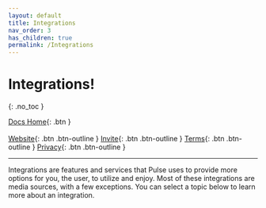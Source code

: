 ```yaml
---
layout: default
title: Integrations
nav_order: 3
has_children: true
permalink: /Integrations
---
```


# Integrations!
{: .no_toc }

<span class="fs-5">[Docs Home](https://docs.pulseproject.io){: .btn }</span><br><br>
<span class="fs-4">[Website](https://pulseproject.io){: .btn .btn-outline }</span>
<span class="fs-4">[Invite](https://pulseproject.io/invite){: .btn .btn-outline }</span>
<span class="fs-4">[Terms](https://pulseproject.io/terms){: .btn .btn-outline }</span>
<span class="fs-4">[Privacy](https://pulseproject.io/privacy){: .btn .btn-outline }</span>

---

Integrations are features and services that Pulse uses to provide more options for you, the user, to utilize and enjoy. Most of these integrations are media sources, with a few exceptions. You can select a topic below to learn more about an integration.
